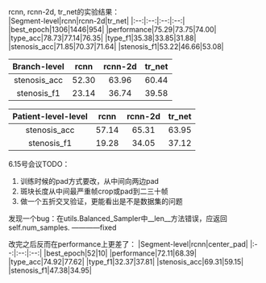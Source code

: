 rcnn, rcnn-2d, tr_net的实验结果：  
|Segment-level|rcnn|rcnn-2d|tr_net|
|:--:|:--:|:--:|:--:|
|best_epoch|1306|1446|954|
|performance|75.29|73.75|74.00|
|type_acc|78.73|77.14|76.35|
|type_f1|35.38|33.85|31.88|
|stenosis_acc|71.85|70.37|71.64|
|stenosis_f1|53.22|46.66|53.08|

|Branch-level|rcnn|rcnn-2d|tr_net|
|:--:|:--:|:--:|:--:|
|stenosis_acc|52.30|63.96|60.44|
|stenosis_f1|23.14|36.74|39.58|

|Patient-level-level|rcnn|rcnn-2d|tr_net|
|:--:|:--:|:--:|:--:|
|stenosis_acc|57.14|65.31|63.95|
|stenosis_f1|19.28|34.05|37.12|

6.15号会议TODO：  
1. 训练时候的pad方式要改，从中间向两边pad
2. 斑块长度从中间最严重帧crop或pad到二三十帧
3. 做一个五折交叉验证，更能看出是不是数据集的问题

发现一个bug：在utils.Balanced_Sampler中__len__方法错误，应返回self.num_samples. ————fixed

改完之后反而在performance上更差了：
|Segment-level|rcnn|center_pad|
|:--:|:--:|:--:|
|best_epoch|52|10|
|performance|72.11|68.39|
|type_acc|74.92|77.62|
|type_f1|32.37|37.81|
|stenosis_acc|69.31|59.15|
|stenosis_f1|47.38|34.95|
